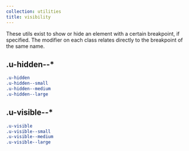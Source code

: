```yaml
---
collection: utilities
title: visibility
---
```


These utils exist to show or hide an element with a certain breakpoint, if specified. The modifier on each class relates directly to the breakpoint of the same name.

## .u-hidden--*

```css
.u-hidden
.u-hidden--small
.u-hidden--medium
.u-hidden--large
```

## .u-visible--*

```css
.u-visible
.u-visible--small
.u-visible--medium
.u-visible--large
```
